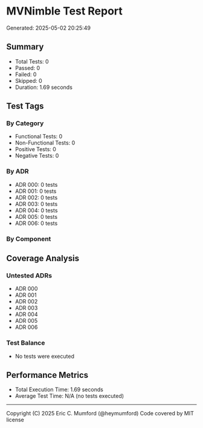 # MVNimble Test Report

Generated: 2025-05-02 20:25:49

## Summary

* Total Tests: 0
* Passed: 0
* Failed: 0
* Skipped: 0
* Duration: 1.69 seconds

## Test Tags

### By Category

* Functional Tests: 0
* Non-Functional Tests: 0
* Positive Tests: 0
* Negative Tests: 0

### By ADR

* ADR 000: 0 tests
* ADR 001: 0 tests
* ADR 002: 0 tests
* ADR 003: 0 tests
* ADR 004: 0 tests
* ADR 005: 0 tests
* ADR 006: 0 tests

### By Component


## Coverage Analysis

### Untested ADRs

* ADR 000
* ADR 001
* ADR 002
* ADR 003
* ADR 004
* ADR 005
* ADR 006

### Test Balance

* No tests were executed

## Performance Metrics

* Total Execution Time: 1.69 seconds
* Average Test Time: N/A (no tests executed)



---
Copyright (C) 2025 Eric C. Mumford (@heymumford) Code covered by MIT license
